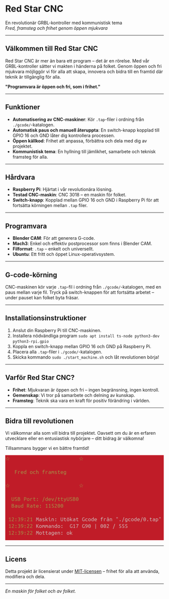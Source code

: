 # Red Star CNC  
En revolutionär GRBL-kontroller med kommunistisk tema  
*Fred, framsteg och frihet genom öppen mjukvara*

---

## Välkommen till Red Star CNC  
Red Star CNC är mer än bara ett program – det är en rörelse. Med vår GRBL-kontroller sätter vi makten i händerna på folket. Genom öppen och fri mjukvara möjliggör vi för alla att skapa, innovera och bidra till en framtid där teknik är tillgänglig för alla. 

**"Programvara är öppen och fri, som i frihet."**  

---

## Funktioner
- **Automatisering av CNC-maskiner**: Kör `.tap`-filer i ordning från `./gcode/`-katalogen.
- **Automatisk paus och manuell återuppta**: En switch-knapp kopplad till GPIO 16 och GND låter dig kontrollera processen.
- **Öppen källkod**: Frihet att anpassa, förbättra och dela med dig av projektet.
- **Kommunistisk tema**: En hyllning till jämlikhet, samarbete och teknisk framsteg för alla.

---

## Hårdvara
- **Raspberry Pi**: Hjärtat i vår revolutionära lösning.
- **Testad CNC-maskin**: CNC 3018 – en maskin för folket.
- **Switch-knapp**: Kopplad mellan GPIO 16 och GND i Raspberry Pi för att fortsätta körningen mellan `.tap` filer.

---

## Programvara
- **Blender CAM**: För att generera G-code.
- **Mach3**: Enkel och effektiv postprocessor som finns i Blender CAM.
- **Filformat**: `.tap` – enkelt och universellt.
- **Ubuntu**: Ett fritt och öppet Linux-operativsystem.

---

## G-code-körning
CNC-maskinen kör varje `.tap`-fil i ordning från `./gcode/`-katalogen, med en paus mellan varje fil. Tryck på switch-knappen för att fortsätta arbetet – under pauset kan folket byta fräsar.

---

## Installationsinstruktioner
1. Anslut din Raspberry Pi till CNC-maskinen.
2. Installera nödvändliga program `sudo apt install ts-node python3-dev python3-rpi.gpio`
3. Koppla en switch-knapp mellan GPIO 16 och GND på Raspberry Pi.
4. Placera alla `.tap`-filer i `./gcode/`-katalogen.
5. Skicka kommando `sudo ./start_machine.sh` och låt revolutionen börja!

---

## Varför Red Star CNC?
- **Frihet**: Mjukvaran är öppen och fri – ingen begränsning, ingen kontroll.
- **Gemenskap**: Vi tror på samarbete och delning av kunskap.
- **Framsteg**: Teknik ska vara en kraft för positiv förändring i världen.

---

## Bidra till revolutionen
Vi välkomnar alla som vill bidra till projektet. Oavsett om du är en erfaren utvecklare eller en entusiastisk nybörjare – ditt bidrag är välkomna!  

Tillsammans bygger vi en bättre framtid!

![Screenshot](https://raw.githubusercontent.com/SaariTech/Red-Star-CNC/refs/heads/main/screenshot.webp)


---

## Licens
Detta projekt är licensierat under [MIT-licensen](LICENSE) – frihet för alla att använda, modifiera och dela.  

---

*En maskin för folket och av folket.*
